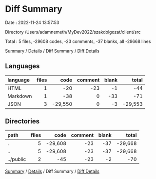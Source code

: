 # Diff Summary

Date : 2022-11-24 13:57:53

Directory /Users/adamnemeth/MyDev2022/szakdolgozat/client/src

Total : 5 files,  -29608 codes, -23 comments, -37 blanks, all -29668 lines

[Summary](results.md) / [Details](details.md) / Diff Summary / [Diff Details](diff-details.md)

## Languages
| language | files | code | comment | blank | total |
| :--- | ---: | ---: | ---: | ---: | ---: |
| HTML | 1 | -20 | -23 | -1 | -44 |
| Markdown | 1 | -38 | 0 | -33 | -71 |
| JSON | 3 | -29,550 | 0 | -3 | -29,553 |

## Directories
| path | files | code | comment | blank | total |
| :--- | ---: | ---: | ---: | ---: | ---: |
| . | 5 | -29,608 | -23 | -37 | -29,668 |
| .. | 5 | -29,608 | -23 | -37 | -29,668 |
| ../public | 2 | -45 | -23 | -2 | -70 |

[Summary](results.md) / [Details](details.md) / Diff Summary / [Diff Details](diff-details.md)
